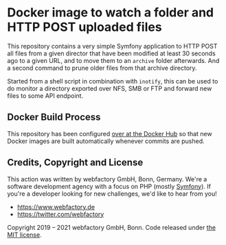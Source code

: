 # Docker image to watch a folder and HTTP POST uploaded files

This repository contains a very simple Symfony application to HTTP POST all files from
a given director that have been modified at least 30 seconds ago to a given URL, and to 
move them to an `archive` folder afterwards. And a second command to prune older files
from that archive directory.

Started from a shell script in combination with `inotify`, this can be used to do
monitor a directory exported over NFS, SMB or FTP and forward new files to some API endpoint.

## Docker Build Process

This repository has been configured [over at the Docker
Hub](https://hub.docker.com/repository/docker/webfactory/hotfolder) so that
new Docker images are built automatically whenever commits are pushed.

## Credits, Copyright and License

This action was written by webfactory GmbH, Bonn, Germany. We're a software development
agency with a focus on PHP (mostly [Symfony](http://github.com/symfony/symfony)). If you're a
developer looking for new challenges, we'd like to hear from you!

- <https://www.webfactory.de>
- <https://twitter.com/webfactory>

Copyright 2019 – 2021 webfactory GmbH, Bonn. Code released under [the MIT license](LICENSE).
